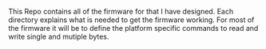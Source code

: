 This Repo contains all of the firmware for that I have designed. Each directory explains what is needed to get the firmware working. For most of the firmware it will be to define the platform specific commands to read and write single and mutiple bytes.

